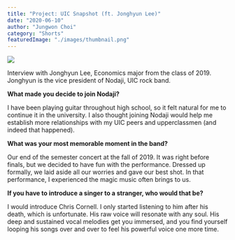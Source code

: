 ```yaml
---
title: "Project: UIC Snapshot (ft. Jonghyun Lee)"
date: "2020-06-10"
author: "Jungwon Choi"
category: "Shorts"
featuredImage: "./images/thumbnail.png"
---
```


![](/images/thumbnail.png)

Interview with Jonghyun Lee, Economics major from the class of 2019. Jonghyun is the vice president of Nodaji, UIC rock band.

**What made you decide to join Nodaji?**

I have been playing guitar throughout high school, so it felt natural for me to continue it in the university. I also thought joining Nodaji would help me establish more relationships with my UIC peers and upperclassmen (and indeed that happened).

**What was your most memorable moment in the band?**

Our end of the semester concert at the fall of 2019. It was right before finals, but we decided to have fun with the performance. Dressed up formally, we laid aside all our worries and gave our best shot. In that performance, I experienced the magic music often brings to us.

**If you have to introduce a singer to a stranger, who would that be?**

I would introduce Chris Cornell. I only started listening to him after his death, which is unfortunate. His raw voice will resonate with any soul. His deep and sustained vocal melodies get you immersed, and you find yourself looping his songs over and over to feel his powerful voice one more time.
